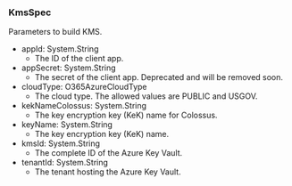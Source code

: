### KmsSpec
Parameters to build KMS.

- appId: System.String
  - The ID of the client app.
- appSecret: System.String
  - The secret of the client app. Deprecated and will be removed soon.
- cloudType: O365AzureCloudType
  - The cloud type. The allowed values are PUBLIC and USGOV.
- kekNameColossus: System.String
  - The key encryption key (KeK) name for Colossus.
- keyName: System.String
  - The key encryption key (KeK) name.
- kmsId: System.String
  - The complete ID of the Azure Key Vault.
- tenantId: System.String
  - The tenant hosting the Azure Key Vault.
